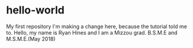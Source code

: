 # hello-world
My first repository
I'm making a change here, because the tutorial told me to.
Hello, my name is Ryan Hines and I am a Mizzou grad. B.S.M.E and M.S.M.E.(May 2018)
